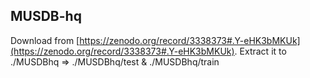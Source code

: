 ## MUSDB-hq
Download from [https://zenodo.org/record/3338373#.Y-eHK3bMKUk](https://zenodo.org/record/3338373#.Y-eHK3bMKUk).
Extract it to ./MUSDBhq => ./MUSDBhq/test & ./MUSDBhq/train